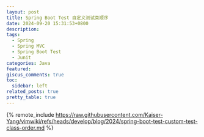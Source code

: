 ```yaml
---
layout: post
title: Spring Boot Test 自定义测试类顺序
date: 2024-09-20 15:31:53+0800
description:
tags:
  - Spring
  - Spring MVC
  - Spring Boot Test
  - Junit
categories: Java
featured:
giscus_comments: true
toc:
  sidebar: left
related_posts: true
pretty_table: true
---
```


{% remote_include https://raw.githubusercontent.com/Kaiser-Yang/vimwiki/refs/heads/develop/blog/2024/spring-boot-test-custom-test-class-order.md %}
